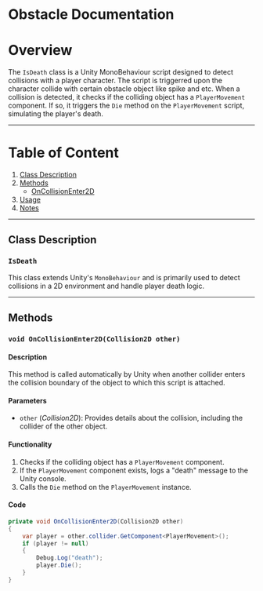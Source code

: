 # Obstacle Documentation

# Overview
The `IsDeath` class is a Unity MonoBehaviour script designed to detect collisions with a player character. The script is triggerred upon the character collide with certain obstacle object like spike and etc. When a collision is detected, it checks if the colliding object has a `PlayerMovement` component. If so, it triggers the `Die` method on the `PlayerMovement` script, simulating the player's death.

---
# Table of Content
1. [Class Description](#class-description)
2. [Methods](#methods)
   - [OnCollisionEnter2D](#oncollisionenter2d)
3. [Usage](#usage)
4. [Notes](#notes)

---

## Class Description

### `IsDeath`
This class extends Unity's `MonoBehaviour` and is primarily used to detect collisions in a 2D environment and handle player death logic.

---

## Methods

### `void OnCollisionEnter2D(Collision2D other)`
#### Description
This method is called automatically by Unity when another collider enters the collision boundary of the object to which this script is attached.

#### Parameters
- `other` (*Collision2D*): Provides details about the collision, including the collider of the other object.

#### Functionality
1. Checks if the colliding object has a `PlayerMovement` component.
2. If the `PlayerMovement` component exists, logs a "death" message to the Unity console.
3. Calls the `Die` method on the `PlayerMovement` instance.

#### Code

```csharp
private void OnCollisionEnter2D(Collision2D other)
{
    var player = other.collider.GetComponent<PlayerMovement>();
    if (player != null)
    {
        Debug.Log("death");
        player.Die();
    }
}